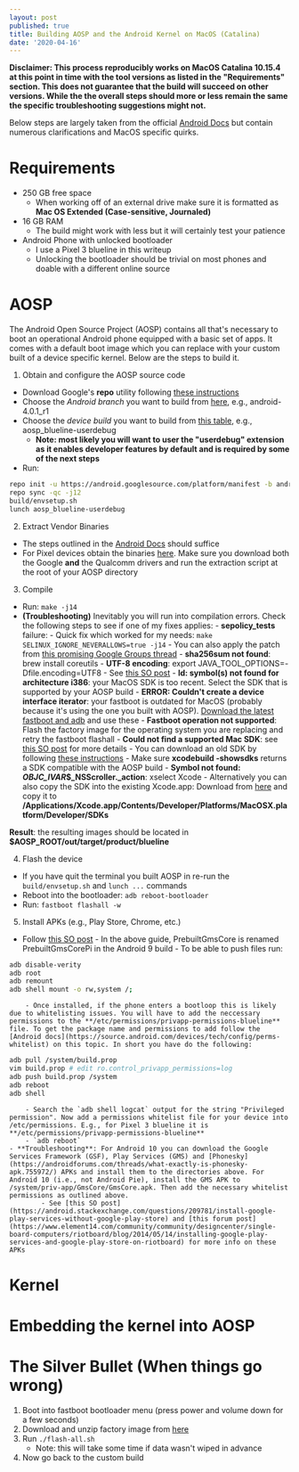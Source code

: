 ```yaml
---
layout: post
published: true
title: Building AOSP and the Android Kernel on MacOS (Catalina)
date: '2020-04-16'
---
```

**Disclaimer: This process reproducibly works on MacOS Catalina 10.15.4 at this point in time with the tool versions as listed in the "Requirements" section. This does not guarantee that the build will succeed on other versions. While the the overall steps should more or less remain the same the specific troubleshooting suggestions might not.**

Below steps are largely taken from the official [Android Docs](https://source.android.com/setup/build/building) but contain numerous clarifications and MacOS specific quirks.

# Requirements
- 250 GB free space
  - When working off of an external drive make sure it is formatted as **Mac OS Extended (Case-sensitive, Journaled)**
- 16 GB RAM
  - The build might work with less but it will certainly test your patience
- Android Phone with unlocked bootloader
  - I use a Pixel 3 blueline in this writeup
  - Unlocking the bootloader should be trivial on most phones and doable with a different online source

# AOSP
The Android Open Source Project (AOSP) contains all that's necessary to boot an operational Android phone equipped with a basic set of apps. It comes with a default boot image which you can replace with your custom built of a device specific kernel. Below are the steps to build it.

1. Obtain and configure the AOSP source code
- Download Google's **repo** utility following [these instructions](https://source.android.com/setup/build/downloading#installing-repo)
- Choose the *Android branch* you want to build from [here](https://source.android.com/setup/start/build-numbers#source-code-tags-and-builds), e.g., android-4.0.1_r1
- Choose the *device build* you want to build from [this table](https://source.android.com/setup/build/running#selecting-device-build), e.g., aosp_blueline-userdebug
  - **Note: most likely you will want to user the "userdebug" extension as it enables developer features by default and is required by some of the next steps**
- Run:
~~~bash
repo init -u https://android.googlesource.com/platform/manifest -b android-4.0.1_r1
repo sync -qc -j12
build/envsetup.sh
lunch aosp_blueline-userdebug
~~~
2. Extract Vendor Binaries
- The steps outlined in the [Android Docs](https://source.android.com/setup/build/downloading#obtaining-proprietary-binaries) should suffice
- For Pixel devices obtain the binaries [here](https://developers.google.com/android/drivers). Make sure you download both the Google **and** the Qualcomm drivers and run the extraction script at the root of your AOSP directory
3. Compile
- Run:
	`make -j14`
- **(Troubleshooting)** Inevitably you will run into compilation errors. Check the following steps to see if one of my fixes applies:
		- **sepolicy_tests** failure:
						- Quick fix which worked for my needs: `make SELINUX_IGNORE_NEVERALLOWS=true -j14`
						- You can also apply the patch from [this promising Google Groups thread](https://groups.google.com/forum/?fromgroups#!topic/android-building/_VyLXSosgoo)
 		- **sha256sum not found**: brew install coreutils
		- **UTF-8 encoding**: export JAVA_TOOL_OPTIONS=-Dfile.encoding=UTF8
		- See [this SO post](https://stackoverflow.com/questions/26067350/unmappable-character-for-encoding-ascii-but-my-files-are-in-utf-8)
  		- **ld: symbol(s) not found for architecture i386**: your MacOS SDK is too recent. Select the SDK that is supported by your AOSP build
  		- **ERROR: Couldn't create a device interface iterator**: your fastboot is outdated for MacOS (probably because it's using the one you built with AOSP). [Download the latest fastboot and adb](https://android.stackexchange.com/questions/209725/fastboot-devices-command-doesnt-work-after-macos-high-sierra-10-14-4-upgrade) and use these
  		- **Fastboot operation not supported**: Flash the factory image for the operating system you are replacing and retry the fastboot flashall
  		- **Could not find a supported Mac SDK**: see [this SO post](https://stackoverflow.com/questions/50760701/could-not-find-a-supported-mac-sdk-10-10-10-11-10-12-10-13) for more details
				- You can download an old SDK by following [these instructions](https://roadfiresoftware.com/2017/09/how-to-install-multiple-versions-of-xcode-at-the-same-time/)
    			- Make sure **xcodebuild -showsdks** returns a SDK compatible with the AOSP build
    			- **Symbol not found: _OBJC_IVAR_$_NSScroller._action**: xselect Xcode
    			- Alternatively you can also copy the SDK into the existing Xcode.app: Download from [here](https://github.com/phracker/MacOSX-SDKs/releases) and copy it to **/Applications/Xcode.app/Contents/Developer/Platforms/MacOSX.platform/Developer/SDKs**

**Result**: the resulting images should be located in **$AOSP_ROOT/out/target/product/blueline**

4. Flash the device
- If you have quit the terminal you built AOSP in re-run the `build/envsetup.sh` and `lunch ...` commands
- Reboot into the bootloader: `adb reboot-bootloader`
- Run: `fastboot flashall -w`
5. Install APKs (e.g., Play Store, Chrome, etc.)
- Follow [this SO post](https://stackoverflow.com/questions/41695566/install-google-apps-on-aosp-build/41818710#41818710)
		- In the above guide, PrebuiltGmsCore is renamed PrebuiltGmsCorePi in the Android 9 build
		- To be able to push files run:
~~~bash
adb disable-verity
adb root
adb remount
adb shell mount -o rw,system /;
~~~
		- Once installed, if the phone enters a bootloop this is likely due to whitelisting issues. You will have to add the neccessary permissions to the **/etc/permissions/privapp-permissions-blueline** file. To get the package name and permissions to add follow the [Android docs](https://source.android.com/devices/tech/config/perms-whitelist) on this topic. In short you have do the following:
~~~bash
adb pull /system/build.prop
vim build.prop # edit ro.control_privapp_permissions=log
adb push build.prop /system
adb reboot
adb shell
~~~

		- Search the `adb shell logcat` output for the string "Privileged permission". Now add a permissions whitelist file for your device into /etc/permissions. E.g., for Pixel 3 blueline it is **/etc/permissions/privapp-permissions-blueline**
		- `adb reboot`
	- **Troubleshooting**: For Android 10 you can download the Google Services Framework (GSF), Play Services (GMS) and [Phonesky](https://androidforums.com/threads/what-exactly-is-phonesky-apk.755972/) APKs and install them to the directories above. For Android 10 (i.e., not Android Pie), install the GMS APK to /system/priv-app/GmsCore/GmsCore.apk. Then add the necessary whitelist permissions as outlined above.
			- See [this SO post](https://android.stackexchange.com/questions/209781/install-google-play-services-without-google-play-store) and [this forum post](https://www.element14.com/community/community/designcenter/single-board-computers/riotboard/blog/2014/05/14/installing-google-play-services-and-google-play-store-on-riotboard) for more info on these APKs

# Kernel

# Embedding the kernel into AOSP

# The Silver Bullet (When things go wrong)

1. Boot into fastboot bootloader menu (press power and volume down for a few seconds)
2. Download and unzip factory image from [here](https://developers.google.com/android/images)
3. Run `./flash-all.sh`
	- Note: this will take some time if data wasn't wiped in advance
4. Now go back to the custom build